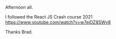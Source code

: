 Afternoon all. 

I followed the React JS Crash course 2021 
https://www.youtube.com/watch?v=w7ejDZ8SWv8

Thanks Brad.
